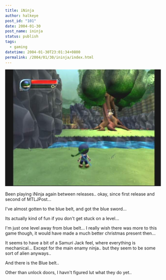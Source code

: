 ```yaml
---
title: iNinja
author: halkeye
post_id: "101"
date: 2004-01-30
post_name: ininja
status: publish
tags:
  - gaming
datetime: 2004-01-30T23:01:34+0800
permalink: /2004/01/30/ininja/index.html
---
```


![](Composite_Jan_30_005.jpg)

Been playing iNinja again between releases.. okay, since first release and second of MTLJPost...

I've almost gotten to the blue belt, and got the blue sword...  

Its actually kind of fun if you don't get stuck on a level...

I'm just one level away from blue belt... I really wish there was more to this game though, it would have made a much better christmas present then...

It seems to have a bit of a Samuri Jack feel, where everything is mechanical... Except for the main enamy ninja.. but they seem to be some sort of alien anyways..

And there is the Blue belt..  

Other than unlock doors, I havn't figured lut what they do yet..
